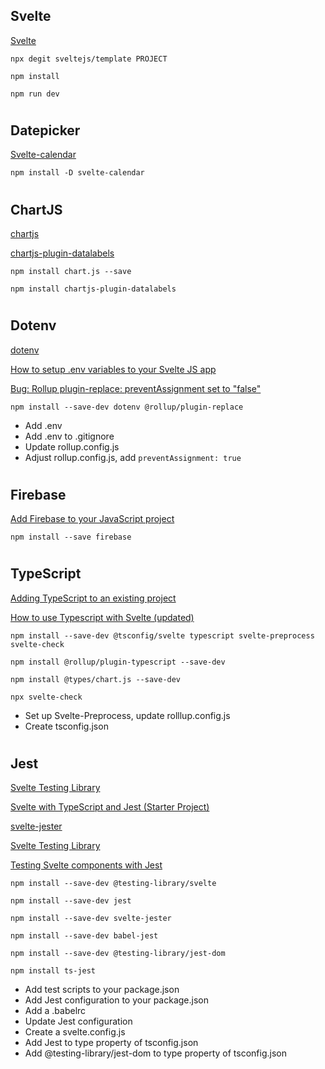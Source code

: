 ## Svelte

[Svelte](https://svelte.dev/)

```
npx degit sveltejs/template PROJECT

npm install

npm run dev
```

#

## Datepicker

[Svelte-calendar](https://github.com/6eDesign/svelte-calendar)

```
npm install -D svelte-calendar
```

#

## ChartJS

[chartjs](https://www.chartjs.org/docs/latest/getting-started/installation.html)

[chartjs-plugin-datalabels](https://www.npmjs.com/package/chartjs-plugin-datalabels)

```
npm install chart.js --save

npm install chartjs-plugin-datalabels
```

#

## Dotenv

[dotenv](https://www.npmjs.com/package/dotenv)

[How to setup .env variables to your Svelte JS app](https://medium.com/dev-cafe/how-to-setup-env-variables-to-your-svelte-js-app-c1579430f032)

[Bug: Rollup plugin-replace: preventAssignment set to "false"](https://github.com/sveltejs/sapper-template/issues/302)

```
npm install --save-dev dotenv @rollup/plugin-replace
```

- Add .env
- Add .env to .gitignore
- Update rollup.config.js
- Adjust rollup.config.js, add `preventAssignment: true`

#

## Firebase

[Add Firebase to your JavaScript project](https://firebase.google.com/docs/web/setup)

```
npm install --save firebase
```

#

## TypeScript

[Adding TypeScript to an existing project](https://svelte.dev/blog/svelte-and-typescript)

[How to use Typescript with Svelte (updated)](https://codechips.me/how-to-use-typescript-with-svelte/)

```
npm install --save-dev @tsconfig/svelte typescript svelte-preprocess svelte-check

npm install @rollup/plugin-typescript --save-dev

npm install @types/chart.js --save-dev

npx svelte-check
```

- Set up Svelte-Preprocess, update rolllup.config.js
- Create tsconfig.json

#

## Jest

[Svelte Testing Library](https://testing-library.com/docs/svelte-testing-library/intro)

[Svelte with TypeScript and Jest (Starter Project)](https://daveceddia.com/svelte-typescript-jest/)

[svelte-jester](https://github.com/mihar-22/svelte-jester#typescript)

[Svelte Testing Library](https://github.com/testing-library/svelte-testing-library)

[Testing Svelte components with Jest ](https://dev.to/jpblancodb/testing-svelte-components-with-jest-53h3)

```
npm install --save-dev @testing-library/svelte

npm install --save-dev jest

npm install --save-dev svelte-jester

npm install --save-dev babel-jest

npm install --save-dev @testing-library/jest-dom

npm install ts-jest

```

- Add test scripts to your package.json
- Add Jest configuration to your package.json
- Add a .babelrc
- Update Jest configuration
- Create a svelte.config.js
- Add Jest to type property of tsconfig.json
- Add @testing-library/jest-dom to type property of tsconfig.json
